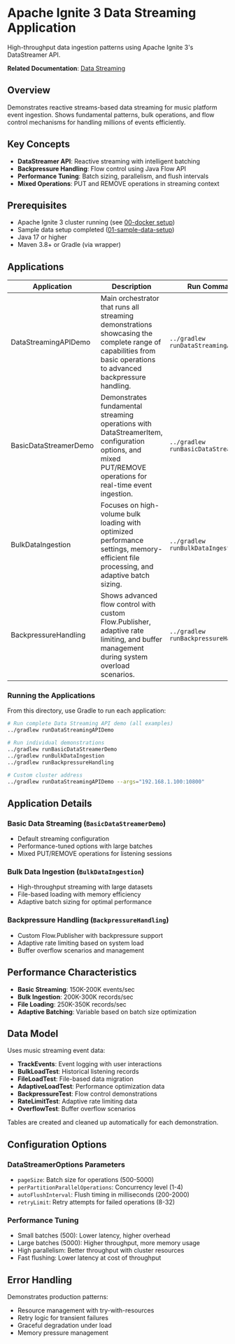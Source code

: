 # Apache Ignite 3 Data Streaming Application

High-throughput data ingestion patterns using Apache Ignite 3's DataStreamer API.

**Related Documentation**: [Data Streaming](../../docs/05-performance-scalability/01-data-streaming.md)

## Overview

Demonstrates reactive streams-based data streaming for music platform event ingestion. Shows fundamental patterns, bulk operations, and flow control mechanisms for handling millions of events efficiently.

## Key Concepts

- **DataStreamer API**: Reactive streaming with intelligent batching
- **Backpressure Handling**: Flow control using Java Flow API
- **Performance Tuning**: Batch sizing, parallelism, and flush intervals
- **Mixed Operations**: PUT and REMOVE operations in streaming context

## Prerequisites

- Apache Ignite 3 cluster running (see [00-docker setup](../00-docker/README.md))
- Sample data setup completed ([01-sample-data-setup](../01-sample-data-setup/))
- Java 17 or higher
- Maven 3.8+ or Gradle (via wrapper)

## Applications

| Application | Description | Run Command |
|-------------|-------------|-------------|
| DataStreamingAPIDemo | Main orchestrator that runs all streaming demonstrations showcasing the complete range of capabilities from basic operations to advanced backpressure handling. | `../gradlew runDataStreamingAPIDemo` |
| BasicDataStreamerDemo | Demonstrates fundamental streaming operations with DataStreamerItem, configuration options, and mixed PUT/REMOVE operations for real-time event ingestion. | `../gradlew runBasicDataStreamerDemo` |
| BulkDataIngestion | Focuses on high-volume bulk loading with optimized performance settings, memory-efficient file processing, and adaptive batch sizing. | `../gradlew runBulkDataIngestion` |
| BackpressureHandling | Shows advanced flow control with custom Flow.Publisher, adaptive rate limiting, and buffer management during system overload scenarios. | `../gradlew runBackpressureHandling` |

### Running the Applications

From this directory, use Gradle to run each application:

```bash
# Run complete Data Streaming API demo (all examples)
../gradlew runDataStreamingAPIDemo

# Run individual demonstrations
../gradlew runBasicDataStreamerDemo
../gradlew runBulkDataIngestion
../gradlew runBackpressureHandling

# Custom cluster address
../gradlew runDataStreamingAPIDemo --args="192.168.1.100:10800"
```

## Application Details

### Basic Data Streaming (`BasicDataStreamerDemo`)

- Default streaming configuration
- Performance-tuned options with large batches
- Mixed PUT/REMOVE operations for listening sessions

### Bulk Data Ingestion (`BulkDataIngestion`)

- High-throughput streaming with large datasets
- File-based loading with memory efficiency
- Adaptive batch sizing for optimal performance

### Backpressure Handling (`BackpressureHandling`)

- Custom Flow.Publisher with backpressure support
- Adaptive rate limiting based on system load
- Buffer overflow scenarios and management


## Performance Characteristics

- **Basic Streaming**: 150K-200K events/sec
- **Bulk Ingestion**: 200K-300K records/sec  
- **File Loading**: 250K-350K records/sec
- **Adaptive Batching**: Variable based on batch size optimization

## Data Model

Uses music streaming event data:

- **TrackEvents**: Event logging with user interactions
- **BulkLoadTest**: Historical listening records
- **FileLoadTest**: File-based data migration
- **AdaptiveLoadTest**: Performance optimization data
- **BackpressureTest**: Flow control demonstrations
- **RateLimitTest**: Adaptive rate limiting data
- **OverflowTest**: Buffer overflow scenarios

Tables are created and cleaned up automatically for each demonstration.

## Configuration Options

### DataStreamerOptions Parameters

- `pageSize`: Batch size for operations (500-5000)
- `perPartitionParallelOperations`: Concurrency level (1-4)
- `autoFlushInterval`: Flush timing in milliseconds (200-2000)
- `retryLimit`: Retry attempts for failed operations (8-32)

### Performance Tuning

- Small batches (500): Lower latency, higher overhead
- Large batches (5000): Higher throughput, more memory usage
- High parallelism: Better throughput with cluster resources
- Fast flushing: Lower latency at cost of throughput

## Error Handling

Demonstrates production patterns:

- Resource management with try-with-resources
- Retry logic for transient failures
- Graceful degradation under load
- Memory pressure management
